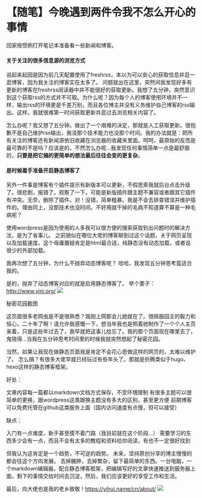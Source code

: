 # 【随笔】今晚遇到两件令我不怎么开心的事情


回家按惯例打开笔记本准备看一些新闻和博客。

#### 关于关注的很多信息源的浏览方式

说起来起因是因为前几天配置使用了freshrss，本以为可以安心的获取信息并逛一逛博客，因为我关注的博客实在太多了。
问题就出在这里，突然间我发现好多有更新的博客在freshrss阅读器中并不能很好的获取更新。我想了五分钟，突然意识到这个获取rss的方式并不可取。为什么呢？因为每个人的博客使用环境并不一样，输出rss的环境更是千差万别，而且各位博主并没有义务维护自己博客的rss输出。这样，我就很难第一时间获取更新并逛过去浏览相关内容了。

怎么办呢？我又想了五分钟。做出了一个艰难的决定，那就是人工获取更新。很抱歉不是自己维护rss输出，我没那个技术能力也没那个时间。我的办法就是：把所有关注的博客还有新闻源依旧收藏在浏览器的收藏夹里面。呵呵，最原始的反而是最可靠的不是吗？应该是的。不然怎么办呢...我发现任何事情简单一点是最舒服的，**只要是把它搞的更简单的想法最后往往会变的更复杂**。

#### 是时候着手准备开启静态博客了

另外一件事是博客有个插件提示有新版本可以更新，不假思索我就后台点击升级了。很悲剧，报错了。观察了一下，可能是新版插件跟主题不兼容或者跟其它插件有冲突。无奈，删除了插件。对！没错，简单粗暴。我是不会去排查错误并维护插件的。理由同上，没那技术也没时间。不好用就干掉的毛病不知道算不算是一种毛病呢？

使用wordpress是因为使用的人多我可以很方便的搜索获取到出问题时的解决方法，是为了省事儿。
之前貌似在哪位大佬的博客聊到过这个话题，关于网页呈现以及加载速度。这个毋庸置疑肯定是html最合适，纯静态没有动态加载，或者说很少的外部加载。

我再次想了五分钟，为什么不抛弃动态博客呢？
哈哈，我发现五分钟思考蛮适合我的。

是的，抛弃了动态博客对应的就是启用静态博客了。
举个栗子：<http://www.yini.org/>
![](https://img.1078503.org/imgs/2019/06/8d187db2fbd615a6.jpg)

秘密花园截图

这页面很多老网虫是不是很熟悉？我刚上网那会儿她就在了。很佩服园主的毅力和恒心，二十年了啊！请允许我感慨一下，想当年我也是照着她制作了一个个人主页来着，只是这些年过去了，我早就把这事儿给忘了。我的那个页面现在哪里去了，鬼晓得...当我在五分钟思考时间里的时候我就突然想起了秘密花园。

当然，如果让我现在做静态页面我是肯定不会花心思做这样的网页的，太难以维护了。
怎么搞？有很多大佬早就已经玩过有些年头了。那就是折腾类似于hugo、hexo这样的静态博客框架。

好处：

文章内容每一篇都以markdown文档方式保存，不受环境限制
有很多主题可以很简单的更换，跟wordpress这类跟换主题没有多大的区别，甚至更方便
前期博客可以免费托管在github这类服务上面（国内访问速度有点慢，但可以接受）

缺点：

入门有一点难度，新手甚至摸不着门路（我目前就在这个阶段...）
需要学习的东西多少会有一点，而且不会有太多的教程和资料给你阅读，有也不一定很好找到

但我认为这肯定是一个趋势，不可逆的趋势。
未来，坚持原创分享的博主慢慢的都会往这个方向发展。
去掉臃肿，去掉繁杂，留下最简单的东西。一台电脑，一个markdown编辑器，配合静态博客框架，把编辑写好的文章快速推送到服务器上面。剩下的事情交给时间去沉淀，然后，我们应该更好的享受工作和生活。

最后，向大佬也是我的老乡致敬！<https://yihui.name/cn/about/>
![](https://img.1078503.org/imgs/2019/06/58bc64e5ec57e8de.jpg)

